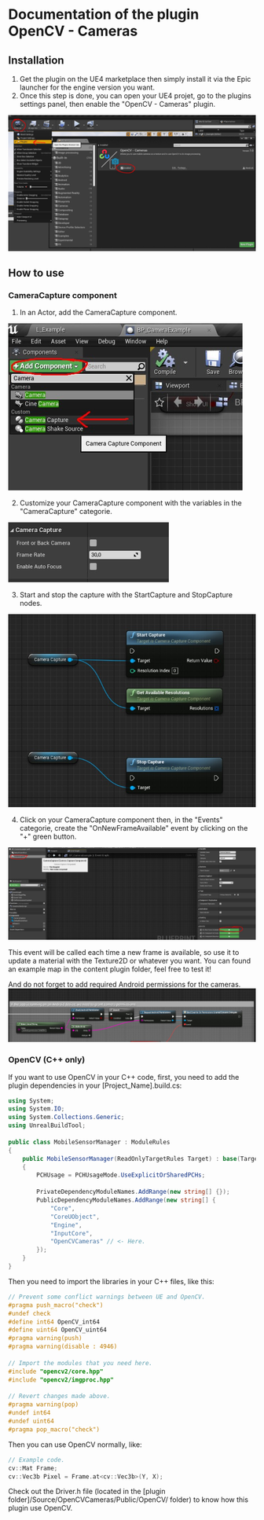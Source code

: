 # **Documentation of the plugin OpenCV - Cameras**

## **Installation**
1. Get the plugin on the UE4 marketplace then simply install it via the Epic launcher for the engine version you want.
2. Once this step is done, you can open your UE4 projet, go to the plugins settings panel, then enable the "OpenCV - Cameras" plugin.

![](./Screenshots/Installation.jpg)


## **How to use**
### **CameraCapture component**
1. In an Actor, add the CameraCapture component.

![](./Screenshots/HowToUse_1.jpg)

2. Customize your CameraCapture component with the variables in the "CameraCapture" categorie.

![](./Screenshots/HowToUse_2.jpg)

3. Start and stop the capture with the StartCapture and StopCapture nodes.

![](./Screenshots/HowToUse_3.jpg)

4. Click on your CameraCapture component then, in the "Events" categorie, create the "OnNewFrameAvailable" event by clicking on the "+" green button.

![](./Screenshots/HowToUse_4.jpg)

This event will be called each time a new frame is available, so use it to update a material with the Texture2D or whatever you want. You can found an example map in the content plugin folder, feel free to test it!

And do not forget to add required Android permissions for the cameras.
![](./Screenshots/GrantPermissions.jpg)

### **OpenCV (C++ only)**

If you want to use OpenCV in your C++ code, first, you need to add the plugin dependencies in your [Project_Name].build.cs:
```c#
using System;						
using System.IO;					
using System.Collections.Generic; 	
using UnrealBuildTool;

public class MobileSensorManager : ModuleRules
{
	public MobileSensorManager(ReadOnlyTargetRules Target) : base(Target)
	{
		PCHUsage = PCHUsageMode.UseExplicitOrSharedPCHs;
	
		PrivateDependencyModuleNames.AddRange(new string[] {});
		PublicDependencyModuleNames.AddRange(new string[] { 
			"Core", 
			"CoreUObject", 
			"Engine", 
			"InputCore",
            "OpenCVCameras" // <- Here.
        });
    }
}
```

Then you need to import the libraries in your C++ files, like this:

```c++
// Prevent some conflict warnings between UE and OpenCV.
#pragma push_macro("check")
#undef check
#define int64 OpenCV_int64
#define uint64 OpenCV_uint64
#pragma warning(push)
#pragma warning(disable : 4946)

// Import the modules that you need here.
#include "opencv2/core.hpp"
#include "opencv2/imgproc.hpp"

// Revert changes made above.
#pragma warning(pop)
#undef int64
#undef uint64
#pragma pop_macro("check")
```

Then you can use OpenCV normally, like:

```c++
// Example code.
cv::Mat Frame;
cv::Vec3b Pixel = Frame.at<cv::Vec3b>(Y, X);
```


Check out the Driver.h file (located in the [plugin folder]/Source/OpenCVCameras/Public/OpenCV/ folder) to know how this plugin use OpenCV.
